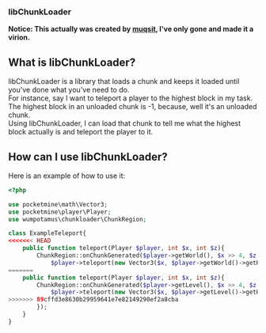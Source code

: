 ### libChunkLoader

**Notice: This actually was created by [muqsit](https://github.com/muqsit), I've only gone and made it a virion.**

## What is libChunkLoader?
libChunkLoader is a library that loads a chunk and keeps it loaded until you've done what you've need to do.<br>
For instance, say I want to teleport a player to the highest block in my task. The highest block in an unloaded chunk is -1, because, well it's an unloaded chunk.<br>
Using libChunkLoader, I can load that chunk to tell me what the highest block actually is and teleport the player to it.

## How can I use libChunkLoader?
Here is an example of how to use it:
```php
<?php

use pocketmine\math\Vector3;
use pocketmine\player\Player;
use wumpotamus\chunkloader\ChunkRegion;

class ExampleTeleport{
<<<<<<< HEAD
	public function teleport(Player $player, int $x, int $z){
        ChunkRegion::onChunkGenerated($player->getWorld(), $x >> 4, $z >> 4, function() use($player, $x, $z){
            $player->teleport(new Vector3($x, $player->getWorld()->getHighestBlockAt($x, $z), $z));
=======
    public function teleport(Player $player, int $x, int $z){
        ChunkRegion::onChunkGenerated($player->getLevel(), $x >> 4, $z >> 4, function() use($player, $x, $z){
            $player->teleport(new Vector3($x, $player->getLevel()->getHighestBlockAt($x, $z), $z));
>>>>>>> 89cffd3e8630b29959641e7e82149290ef2a8cba
        });
    }
}
```
